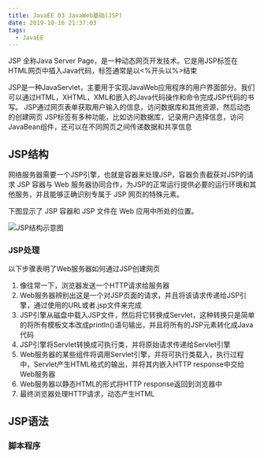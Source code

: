 ```yaml
---
title: JavaEE 03 JavaWeb基础(JSP)
date: 2019-10-16 21:37:03
tags:
  - JavaEE
---
```


JSP 全称Java Server Page，是一种动态网页开发技术。它是用JSP标签在HTML网页中插入Java代码，标签通常是以<%开头以%>结束

<!--more-->

JSP是一种JavaServlet，主要用于实现JavaWeb应用程序的用户界面部分。我们可以通过HTML，XHTML，XML和嵌入的Java代码操作和命令完成JSP代码的书写。
JSP通过网页表单获取用户输入的信息，访问数据库和其他资源，然后动态的创建网页
JSP标签有多种功能，比如访问数据库，记录用户选择信息，访问JavaBean组件，还可以在不同网页之间传递数据和共享信息

## JSP结构
网络服务器需要一个JSP引擎，也就是容器来处理JSP，容器负责截获对JSP的请求
JSP 容器与 Web 服务器协同合作，为JSP的正常运行提供必要的运行环境和其他服务，并且能够正确识别专属于 JSP 网页的特殊元素。

下图显示了 JSP 容器和 JSP 文件在 Web 应用中所处的位置。

![JSP结构示意图](/assets/JavaEE/javaweb_18.jpg)

### JSP处理
以下步骤表明了Web服务器如何通过JSP创建网页
1. 像往常一下，浏览器发送一个HTTP请求给服务器
2. Web服务器辨别出这是一个对JSP页面的请求，并且将该请求传递给JSP引擎，通过使用的URL或者.jsp文件来完成
3. JSP引擎从磁盘中载入JSP文件，然后将它转换成Servlet，这种转换只是简单的将所有模板文本改成println()语句输出，并且将所有的JSP元素转化成Java代码
4. JSP引擎将Servlet转换成可执行类，并将原始请求传递给Servlet引擎
5. Web服务器的某些组件将调用Servlet引擎，并将可执行类载入，执行过程中，Servlet产生HTML格式的输出，并将其内嵌入HTTP response中交给Web服务器
6. Web服务器以静态HTML的形式将HTTP response返回到浏览器中
7. 最终浏览器处理HTTP请求，动态产生HTML

## JSP语法

### 脚本程序



